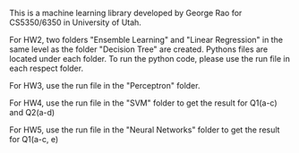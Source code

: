 This is a machine learning library developed by George Rao for CS5350/6350 in University of Utah.

For HW2, two folders "Ensemble Learning" and "Linear Regression" in the same level as the folder "Decision Tree" are created. Pythons files are located under each folder. To run the python code, please use the run file in each respect folder.

For HW3, use the run file in the "Perceptron" folder.

For HW4, use the run file in the "SVM" folder to get the result for Q1(a-c) and Q2(a-d)

For HW5, use the run file in the "Neural Networks" folder to get the result for Q1(a-c, e)